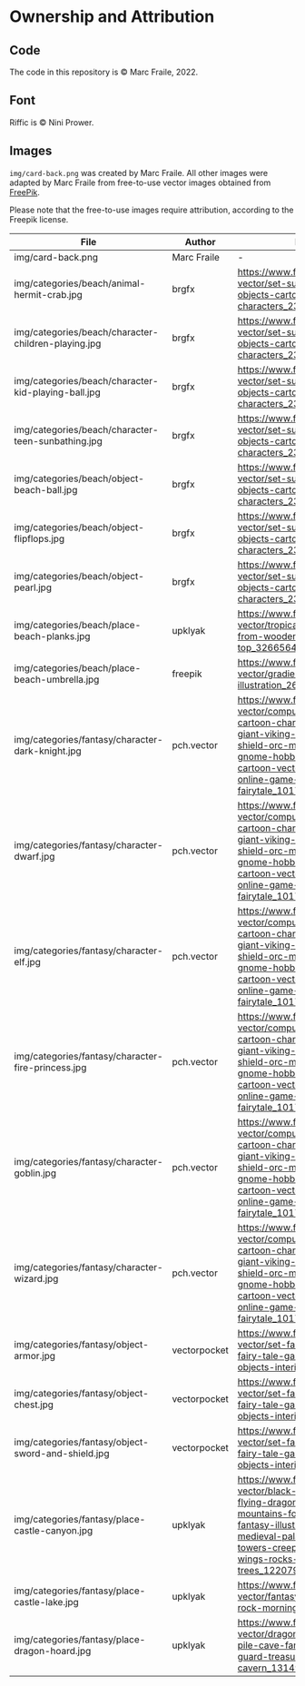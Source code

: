 # Ownership and Attribution

## Code

The code in this repository is © Marc Fraile, 2022.

## Font

Riffic is © Nini Prower.

## Images

`img/card-back.png` was created by Marc Fraile. All other images were adapted by Marc Fraile from free-to-use vector images obtained from [FreePik](https://www.freepik.com/).

Please note that the free-to-use images require attribution, according to the Freepik license.

| File                                                | Author       | Link                                                                                                                                                                                                                    |
| --------------------------------------------------- | ------------ | ----------------------------------------------------------------------------------------------------------------------------------------------------------------------------------------------------------------------- |
| img/card-back.png                                   | Marc Fraile  | -                                                                                                                                                                                                                       |
| img/categories/beach/animal-hermit-crab.jpg         | brgfx        | https://www.freepik.com/free-vector/set-summer-beach-objects-cartoon-characters_23813591.htm                                                                                                                            |
| img/categories/beach/character-children-playing.jpg | brgfx        | https://www.freepik.com/free-vector/set-summer-beach-objects-cartoon-characters_23813591.htm                                                                                                                            |
| img/categories/beach/character-kid-playing-ball.jpg | brgfx        | https://www.freepik.com/free-vector/set-summer-beach-objects-cartoon-characters_23813591.htm                                                                                                                            |
| img/categories/beach/character-teen-sunbathing.jpg  | brgfx        | https://www.freepik.com/free-vector/set-summer-beach-objects-cartoon-characters_23813591.htm                                                                                                                            |
| img/categories/beach/object-beach-ball.jpg          | brgfx        | https://www.freepik.com/free-vector/set-summer-beach-objects-cartoon-characters_23813591.htm                                                                                                                            |
| img/categories/beach/object-flipflops.jpg           | brgfx        | https://www.freepik.com/free-vector/set-summer-beach-objects-cartoon-characters_23813591.htm                                                                                                                            |
| img/categories/beach/object-pearl.jpg               | brgfx        | https://www.freepik.com/free-vector/set-summer-beach-objects-cartoon-characters_23813591.htm                                                                                                                            |
| img/categories/beach/place-beach-planks.jpg         | upklyak      | https://www.freepik.com/free-vector/tropical-beach-view-from-wooden-plank-table-top_32665643.htm                                                                                                                        |
| img/categories/beach/place-beach-umbrella.jpg       | freepik      | https://www.freepik.com/free-vector/gradient-summer-illustration_26305898.htm                                                                                                                                           |
| img/categories/fantasy/character-dark-knight.jpg    | pch.vector   | https://www.freepik.com/free-vector/computer-game-cartoon-characters-set-giant-viking-warrior-with-shield-orc-magician-elf-gnome-hobbit-isolated-cartoon-vector-illustration-online-game-fantasy-fairytale_10172524.htm |
| img/categories/fantasy/character-dwarf.jpg          | pch.vector   | https://www.freepik.com/free-vector/computer-game-cartoon-characters-set-giant-viking-warrior-with-shield-orc-magician-elf-gnome-hobbit-isolated-cartoon-vector-illustration-online-game-fantasy-fairytale_10172524.htm |
| img/categories/fantasy/character-elf.jpg            | pch.vector   | https://www.freepik.com/free-vector/computer-game-cartoon-characters-set-giant-viking-warrior-with-shield-orc-magician-elf-gnome-hobbit-isolated-cartoon-vector-illustration-online-game-fantasy-fairytale_10172524.htm |
| img/categories/fantasy/character-fire-princess.jpg  | pch.vector   | https://www.freepik.com/free-vector/computer-game-cartoon-characters-set-giant-viking-warrior-with-shield-orc-magician-elf-gnome-hobbit-isolated-cartoon-vector-illustration-online-game-fantasy-fairytale_10172524.htm |
| img/categories/fantasy/character-goblin.jpg         | pch.vector   | https://www.freepik.com/free-vector/computer-game-cartoon-characters-set-giant-viking-warrior-with-shield-orc-magician-elf-gnome-hobbit-isolated-cartoon-vector-illustration-online-game-fantasy-fairytale_10172524.htm |
| img/categories/fantasy/character-wizard.jpg         | pch.vector   | https://www.freepik.com/free-vector/computer-game-cartoon-characters-set-giant-viking-warrior-with-shield-orc-magician-elf-gnome-hobbit-isolated-cartoon-vector-illustration-online-game-fantasy-fairytale_10172524.htm |
| img/categories/fantasy/object-armor.jpg             | vectorpocket | https://www.freepik.com/free-vector/set-fantasy-items-fairy-tale-game-design-objects-interior_2669641.htm                                                                                                               |
| img/categories/fantasy/object-chest.jpg             | vectorpocket | https://www.freepik.com/free-vector/set-fantasy-items-fairy-tale-game-design-objects-interior_2669641.htm                                                                                                               |
| img/categories/fantasy/object-sword-and-shield.jpg  | vectorpocket | https://www.freepik.com/free-vector/set-fantasy-items-fairy-tale-game-design-objects-interior_2669641.htm                                                                                                               |
| img/categories/fantasy/place-castle-canyon.jpg      | upklyak      | https://www.freepik.com/free-vector/black-spooky-castle-flying-dragon-canyon-with-mountains-forest-cartoon-fantasy-illustration-with-medieval-palace-with-towers-creepy-beast-with-wings-rocks-pine-trees_12207978.htm  |
| img/categories/fantasy/place-castle-lake.jpg        | upklyak      | https://www.freepik.com/free-vector/fantasy-blue-castle-rock-morning_12900211.htm                                                                                                                                       |
| img/categories/fantasy/place-dragon-hoard.jpg       | upklyak      | https://www.freepik.com/free-vector/dragon-protect-gold-pile-cave-fantasy-character-guard-treasure-mountain-cavern_13149303.htm                                                                                         |
